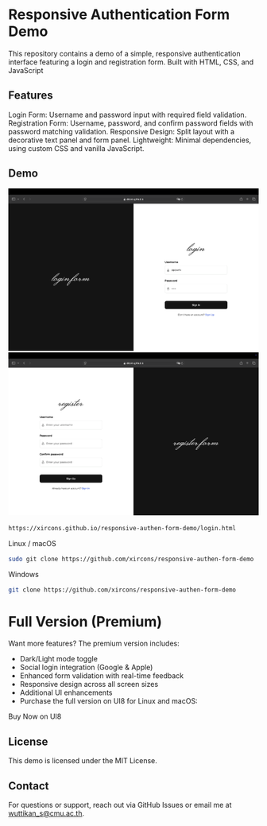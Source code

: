 # Responsive Authentication Form Demo
This repository contains a demo of a simple, responsive authentication interface featuring a login and registration form. Built with HTML, CSS, and JavaScript

## Features
Login Form: Username and password input with required field validation.
Registration Form: Username, password, and confirm password fields with password matching validation.
Responsive Design: Split layout with a decorative text panel and form panel.
Lightweight: Minimal dependencies, using custom CSS and vanilla JavaScript.

## Demo
![Demo Screenshot](demo-image/loginpage.png)
![Demo Screenshot](demo-image/registerpage.png)
```bash
https://xircons.github.io/responsive-authen-form-demo/login.html
```

Linux / macOS
```bash
sudo git clone https://github.com/xircons/responsive-authen-form-demo
```
Windows
```bash
git clone https://github.com/xircons/responsive-authen-form-demo
```

# Full Version (Premium)
Want more features? The premium version includes:

- Dark/Light mode toggle
- Social login integration (Google & Apple)
- Enhanced form validation with real-time feedback
- Responsive design across all screen sizes
- Additional UI enhancements
- Purchase the full version on UI8 for Linux and macOS:

Buy Now on UI8

## License
This demo is licensed under the MIT License.

## Contact
For questions or support, reach out via GitHub Issues or email me at wuttikan_s@cmu.ac.th.

